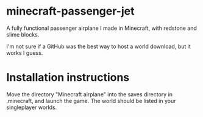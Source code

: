 # minecraft-passenger-jet
A fully functional passenger airplane I made in Minecraft, with redstone and slime blocks.

I'm not sure if a GitHub was the best way to host a world download, but it works I guess.

# Installation instructions
Move the directory "Minecraft airplane" into the saves directory in .minecraft, and launch the game. The world should be listed in your singleplayer worlds.
